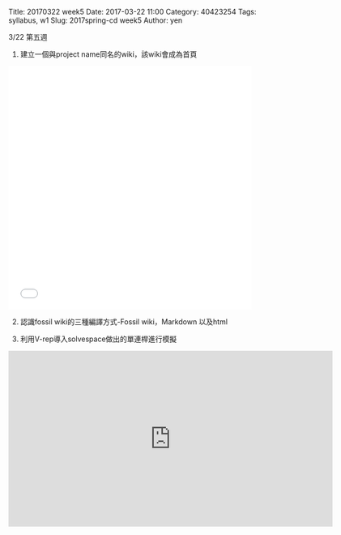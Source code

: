 Title: 20170322 week5
Date: 2017-03-22 11:00
Category: 40423254
Tags: syllabus, w1
Slug: 2017spring-cd week5
Author: yen

3/22 第五週

<!-- PELICAN_END_SUMMARY -->

1. 建立一個與project name同名的wiki，該wiki會成為首頁

<iframe src="./../data/20170322-各組頁面首頁.png" width="480" height="480" frameborder="0" webkitallowfullscreen mozallowfullscreen allowfullscreen></iframe>

2. 認識fossil wiki的三種編譯方式-Fossil wiki，Markdown 以及html

3. 利用V-rep導入solvespace做出的單連桿進行模擬

<iframe src="https://player.vimeo.com/video/209501377" width="640" height="347" frameborder="0" webkitallowfullscreen mozallowfullscreen allowfullscreen></iframe>